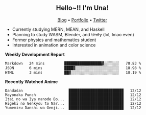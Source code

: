 <h2 align="center">
  Hello~!! I'm Una!
</h2>

<p align="center">
  <a href="https://anarchy.website/">Blog</a> &bull;
  <a href="https://una-ada.github.io/">Portfolio</a> &bull;
  <a href="https://twitter.com/xn__z7x">Twitter</a>
</p>

- Currently studying MERN, MEAN, and Haskell
- Planning to study WASM, Blender, and ~~Unity~~ (lol, lmao even)
- Former physics and mathematics student
- Interested in animation and color science

**Weekly Development Report**

<!--START_SECTION:waka-->

```txt
Markdown   24 mins         █████████████████▓░░░░░░░   70.83 %
JSON       6 mins          ████▓░░░░░░░░░░░░░░░░░░░░   18.98 %
HTML       3 mins          ██▓░░░░░░░░░░░░░░░░░░░░░░   10.19 %
```

<!--END_SECTION:waka-->

**Recently Watched Anime**

<!-- RECENT-ANIME:START -->

    Dandadan                     █████████████████████████   12/12
    Mayonaka Punch               █████████████████████████   12/12
    Itai no wa Iya nanode Bo...  █████████████████████████   12/12
    Higeki no Genkyou to Nar...  █████████████████████████   12/12
    Yumemiru Danshi wa Genji...  █████████████████████████   12/12
<!-- RECENT-ANIME:END -->

